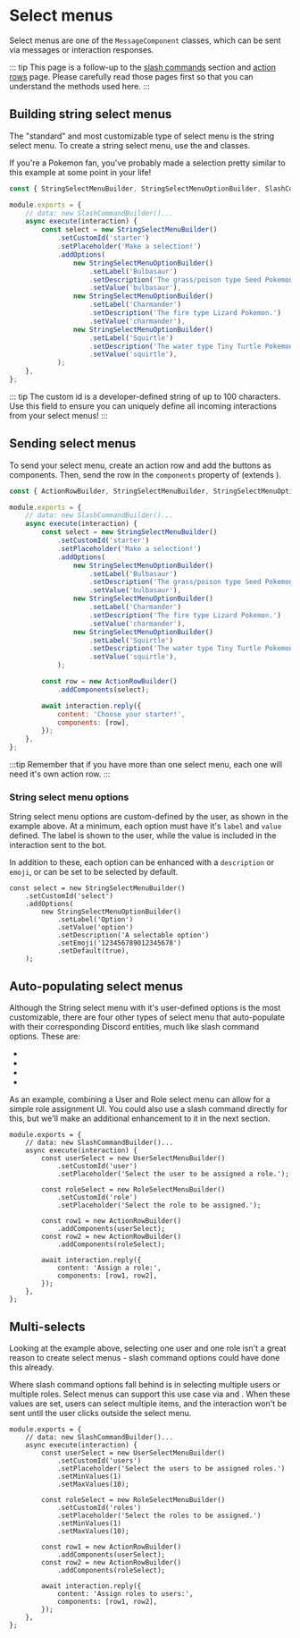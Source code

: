 # Select menus

Select menus are one of the `MessageComponent` classes, which can be sent via messages or interaction responses.

::: tip
This page is a follow-up to the [slash commands](/slash-commands/advanced-creation.md) section and [action rows](/message-components/action-rows.md) page. Please carefully read those pages first so that you can understand the methods used here.
:::

## Building string select menus

The "standard" and most customizable type of select menu is the string select menu. To create a string select menu, use the <DocsLink section="builders" path="class/StringSelectMenuBuilder"/> and <DocsLink section="builders" path="class/StringSelectMenuOptionBuilder"/> classes.

If you're a Pokemon fan, you've probably made a selection pretty similar to this example at some point in your life!

```js {1,6-21}
const { StringSelectMenuBuilder, StringSelectMenuOptionBuilder, SlashCommandBuilder } = require('discord.js');

module.exports = {
	// data: new SlashCommandBuilder()...
	async execute(interaction) {
		const select = new StringSelectMenuBuilder()
			.setCustomId('starter')
			.setPlaceholder('Make a selection!')
			.addOptions(
				new StringSelectMenuOptionBuilder()
					.setLabel('Bulbasaur')
					.setDescription('The grass/poison type Seed Pokemon.')
					.setValue('bulbasaur'),
				new StringSelectMenuOptionBuilder()
					.setLabel('Charmander')
					.setDescription('The fire type Lizard Pokemon.')
					.setValue('charmander'),
				new StringSelectMenuOptionBuilder()
					.setLabel('Squirtle')
					.setDescription('The water type Tiny Turtle Pokemon.')
					.setValue('squirtle'),
			);
	},
};
```

::: tip
The custom id is a developer-defined string of up to 100 characters. Use this field to ensure you can uniquely define all incoming interactions from your select menus!
:::

## Sending select menus

To send your select menu, create an action row and add the buttons as components. Then, send the row in the `components` property of <DocsLink path="typedef/InteractionReplyOptions" /> (extends <DocsLink path="typedef/BaseMessageOptions" />).

```js {1,24-25,29}
const { ActionRowBuilder, StringSelectMenuBuilder, StringSelectMenuOptionBuilder, SlashCommandBuilder } = require('discord.js');

module.exports = {
	// data: new SlashCommandBuilder()...
	async execute(interaction) {
		const select = new StringSelectMenuBuilder()
			.setCustomId('starter')
			.setPlaceholder('Make a selection!')
			.addOptions(
				new StringSelectMenuOptionBuilder()
					.setLabel('Bulbasaur')
					.setDescription('The grass/poison type Seed Pokemon.')
					.setValue('bulbasaur'),
				new StringSelectMenuOptionBuilder()
					.setLabel('Charmander')
					.setDescription('The fire type Lizard Pokemon.')
					.setValue('charmander'),
				new StringSelectMenuOptionBuilder()
					.setLabel('Squirtle')
					.setDescription('The water type Tiny Turtle Pokemon.')
					.setValue('squirtle'),
			);

		const row = new ActionRowBuilder()
			.addComponents(select);

		await interaction.reply({
			content: 'Choose your starter!',
			components: [row],
		});
	},
};
```

:::tip
Remember that if you have more than one select menu, each one will need it's own action row.
:::

<!-- TODO: Update this section with a new image. Or make a component, idk
Restart your bot and then send the command to a channel your bot has access to. If all goes well, you should see something like this:

vue-discord-message doesn't yet have support for select menus
<DiscordMessages>
	<DiscordMessage profile="bot">
		<template #interactions>
			<DiscordInteraction profile="user" :command="true">ping</DiscordInteraction>
		</template>
		Pong!
	</DiscordMessage>
</DiscordMessages>

![select](./images/select.png)
-->

### String select menu options

String select menu options are custom-defined by the user, as shown in the example above. At a minimum, each option must have it's `label` and `value` defined. The label is shown to the user, while the value is included in the interaction sent to the bot.

In addition to these, each option can be enhanced with a `description` or `emoji`, or can be set to be selected by default.

```js{4-9}
const select = new StringSelectMenuBuilder()
	.setCustomId('select')
	.addOptions(
		new StringSelectMenuOptionBuilder()
			.setLabel('Option')
			.setValue('option')
			.setDescription('A selectable option')
			.setEmoji('123456789012345678')
			.setDefault(true),
	);
```

## Auto-populating select menus

Although the String select menu with it's user-defined options is the most customizable, there are four other types of select menu that auto-populate with their corresponding Discord entities, much like slash command options. These are:

- <DocsLink section="builders" path="class/UserSelectMenuBuilder" />
- <DocsLink section="builders" path="class/RoleSelectMenuBuilder" />
- <DocsLink section="builders" path="class/MentionableSelectMenuBuilder" />
- <DocsLink section="builders" path="class/ChannelSelectMenuBuilder" />

As an example, combining a User and Role select menu can allow for a simple role assignment UI. You could also use a slash command directly for this, but we'll make an additional enhancement to it in the next section.

```js{4-10}
module.exports = {
	// data: new SlashCommandBuilder()...
	async execute(interaction) {
		const userSelect = new UserSelectMenuBuilder()
			.setCustomId('user')
			.setPlaceholder('Select the user to be assigned a role.');

		const roleSelect = new RoleSelectMenuBuilder()
			.setCustomId('role')
			.setPlaceholder('Select the role to be assigned.');

		const row1 = new ActionRowBuilder()
			.addComponents(userSelect);
		const row2 = new ActionRowBuilder()
			.addComponents(roleSelect);

		await interaction.reply({
			content: 'Assign a role:',
			components: [row1, row2],
		});
	},
};
```

## Multi-selects

Looking at the example above, selecting one user and one role isn't a great reason to create select menus - slash command options could have done this already.

Where slash command options fall behind is in selecting multiple users or multiple roles. Select menus can support this use case via <DocsLink section="builders" path="class/BaseSelectMenuBuilder?scrollTo=setMinValues" /> and <DocsLink section="builders" path="class/BaseSelectMenuBuilder?scrollTo=setMaxValues" />. When these values are set, users can select multiple items, and the interaction won't be sent until the user clicks outside the select menu.


```js{7-8,13-14}
module.exports = {
	// data: new SlashCommandBuilder()...
	async execute(interaction) {
		const userSelect = new UserSelectMenuBuilder()
			.setCustomId('users')
			.setPlaceholder('Select the users to be assigned roles.')
			.setMinValues(1)
			.setMaxValues(10);

		const roleSelect = new RoleSelectMenuBuilder()
			.setCustomId('roles')
			.setPlaceholder('Select the roles to be assigned.')
			.setMinValues(1)
			.setMaxValues(10);

		const row1 = new ActionRowBuilder()
			.addComponents(userSelect);
		const row2 = new ActionRowBuilder()
			.addComponents(roleSelect);

		await interaction.reply({
			content: 'Assign roles to users:',
			components: [row1, row2],
		});
	},
};
```
